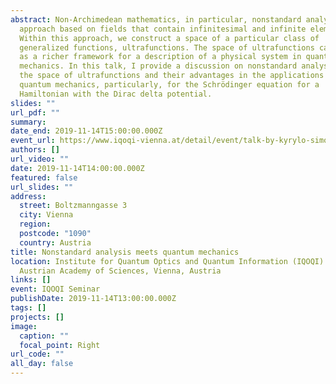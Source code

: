 ```yaml
---
abstract: Non-Archimedean mathematics, in particular, nonstandard analysis is an
  approach based on fields that contain infinitesimal and infinite elements.
  Within this approach, we construct a space of a particular class of
  generalized functions, ultrafunctions. The space of ultrafunctions can be used
  as a richer framework for a description of a physical system in quantum
  mechanics. In this talk, I provide a discussion on nonstandard analysis and
  the space of ultrafunctions and their advantages in the applications of
  quantum mechanics, particularly, for the Schrödinger equation for a
  Hamiltonian with the Dirac delta potential.
slides: ""
url_pdf: ""
summary:
date_end: 2019-11-14T15:00:00.000Z
event_url: https://www.iqoqi-vienna.at/detail/event/talk-by-kyrylo-simonov/
authors: []
url_video: ""
date: 2019-11-14T14:00:00.000Z
featured: false
url_slides: ""
address:
  street: Boltzmanngasse 3
  city: Vienna
  region: 
  postcode: "1090"
  country: Austria
title: Nonstandard analysis meets quantum mechanics
location: Institute for Quantum Optics and Quantum Information (IQOQI) of the
  Austrian Academy of Sciences, Vienna, Austria
links: []
event: IQOQI Seminar
publishDate: 2019-11-14T13:00:00.000Z
tags: []
projects: []
image:
  caption: ""
  focal_point: Right
url_code: ""
all_day: false
---
```


